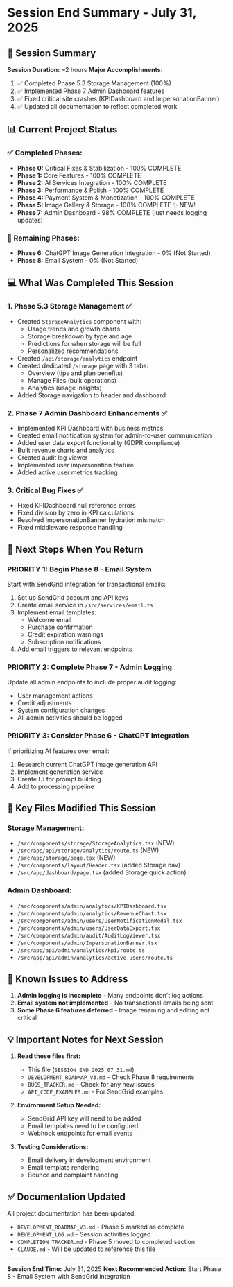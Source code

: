 # Session End Summary - July 31, 2025

## 🎯 Session Summary

**Session Duration:** ~2 hours
**Major Accomplishments:**
1. ✅ Completed Phase 5.3 Storage Management (100%)
2. ✅ Implemented Phase 7 Admin Dashboard features
3. ✅ Fixed critical site crashes (KPIDashboard and ImpersonationBanner)
4. ✅ Updated all documentation to reflect completed work

## 📊 Current Project Status

### ✅ Completed Phases:
- **Phase 0:** Critical Fixes & Stabilization - 100% COMPLETE
- **Phase 1:** Core Features - 100% COMPLETE  
- **Phase 2:** AI Services Integration - 100% COMPLETE
- **Phase 3:** Performance & Polish - 100% COMPLETE
- **Phase 4:** Payment System & Monetization - 100% COMPLETE
- **Phase 5:** Image Gallery & Storage - 100% COMPLETE ✨ NEW!
- **Phase 7:** Admin Dashboard - 98% COMPLETE (just needs logging updates)

### 🚧 Remaining Phases:
- **Phase 6:** ChatGPT Image Generation Integration - 0% (Not Started)
- **Phase 8:** Email System - 0% (Not Started)

## 💻 What Was Completed This Session

### 1. **Phase 5.3 Storage Management** ✅
- Created `StorageAnalytics` component with:
  - Usage trends and growth charts
  - Storage breakdown by type and age
  - Predictions for when storage will be full
  - Personalized recommendations
- Created `/api/storage/analytics` endpoint
- Created dedicated `/storage` page with 3 tabs:
  - Overview (tips and plan benefits)
  - Manage Files (bulk operations)
  - Analytics (usage insights)
- Added Storage navigation to header and dashboard

### 2. **Phase 7 Admin Dashboard Enhancements** ✅
- Implemented KPI Dashboard with business metrics
- Created email notification system for admin-to-user communication
- Added user data export functionality (GDPR compliance)
- Built revenue charts and analytics
- Created audit log viewer
- Implemented user impersonation feature
- Added active user metrics tracking

### 3. **Critical Bug Fixes** ✅
- Fixed KPIDashboard null reference errors
- Fixed division by zero in KPI calculations
- Resolved ImpersonationBanner hydration mismatch
- Fixed middleware response handling

## 🔄 Next Steps When You Return

### **PRIORITY 1: Begin Phase 8 - Email System**
Start with SendGrid integration for transactional emails:
1. Set up SendGrid account and API keys
2. Create email service in `/src/services/email.ts`
3. Implement email templates:
   - Welcome email
   - Purchase confirmation
   - Credit expiration warnings
   - Subscription notifications
4. Add email triggers to relevant endpoints

### **PRIORITY 2: Complete Phase 7 - Admin Logging**
Update all admin endpoints to include proper audit logging:
- User management actions
- Credit adjustments
- System configuration changes
- All admin activities should be logged

### **PRIORITY 3: Consider Phase 6 - ChatGPT Integration**
If prioritizing AI features over email:
1. Research current ChatGPT image generation API
2. Implement generation service
3. Create UI for prompt building
4. Add to processing pipeline

## 📁 Key Files Modified This Session

### Storage Management:
- `/src/components/storage/StorageAnalytics.tsx` (NEW)
- `/src/app/api/storage/analytics/route.ts` (NEW)
- `/src/app/storage/page.tsx` (NEW)
- `/src/components/layout/Header.tsx` (added Storage nav)
- `/src/app/dashboard/page.tsx` (added Storage quick action)

### Admin Dashboard:
- `/src/components/admin/analytics/KPIDashboard.tsx`
- `/src/components/admin/analytics/RevenueChart.tsx`
- `/src/components/admin/users/UserNotificationModal.tsx`
- `/src/components/admin/users/UserDataExport.tsx`
- `/src/components/admin/audit/AuditLogViewer.tsx`
- `/src/components/admin/ImpersonationBanner.tsx`
- `/src/app/api/admin/analytics/kpi/route.ts`
- `/src/app/api/admin/analytics/active-users/route.ts`

## 🐛 Known Issues to Address

1. **Admin logging is incomplete** - Many endpoints don't log actions
2. **Email system not implemented** - No transactional emails being sent
3. **Some Phase 6 features deferred** - Image renaming and editing not critical

## 💡 Important Notes for Next Session

1. **Read these files first:**
   - This file (`SESSION_END_2025_07_31.md`)
   - `DEVELOPMENT_ROADMAP_V3.md` - Check Phase 8 requirements
   - `BUGS_TRACKER.md` - Check for any new issues
   - `API_CODE_EXAMPLES.md` - For SendGrid examples

2. **Environment Setup Needed:**
   - SendGrid API key will need to be added
   - Email templates need to be configured
   - Webhook endpoints for email events

3. **Testing Considerations:**
   - Email delivery in development environment
   - Email template rendering
   - Bounce and complaint handling

## ✅ Documentation Updated

All project documentation has been updated:
- `DEVELOPMENT_ROADMAP_V3.md` - Phase 5 marked as complete
- `DEVELOPMENT_LOG.md` - Session activities logged
- `COMPLETION_TRACKER.md` - Phase 5 moved to completed section
- `CLAUDE.md` - Will be updated to reference this file

---

**Session End Time:** July 31, 2025
**Next Recommended Action:** Start Phase 8 - Email System with SendGrid integration